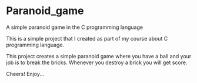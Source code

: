 # Paranoid_game
A simple paranoid game in the C programming language

This is a simple project that I created as part of my course about C programming language.

This project creates a simple paranoid game where you have a ball and your job is to break the bricks. 
Whenever you destroy a brick you will get score.

Cheers! Enjoy...
